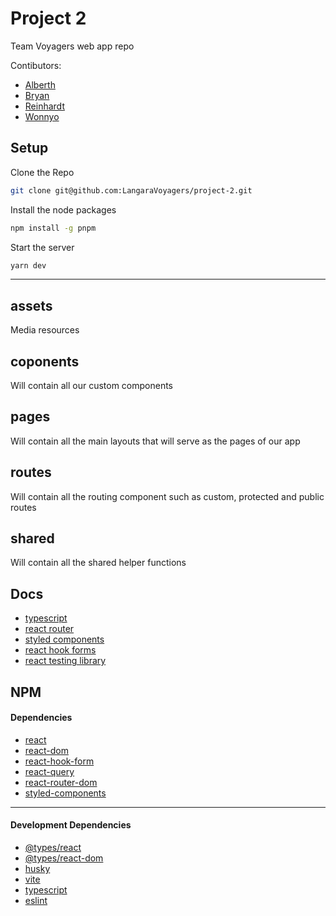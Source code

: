 # Project 2 
Team Voyagers web app repo

Contibutors:
- [Alberth](https://github.com/ALFAROSO)
- [Bryan](https://github.com/BryanCaldeira)
- [Reinhardt](https://github.com/ReinhardtBotha)
- [Wonnyo](https://github.com/whamester)

## Setup

Clone the Repo
```bash
git clone git@github.com:LangaraVoyagers/project-2.git
```

Install the node packages
```bash
npm install -g pnpm
```

Start the server

```bash
yarn dev
```

---

## assets
Media resources

## coponents 
Will contain all our custom components

## pages
Will contain all the main layouts that will serve as the pages of our app

## routes
Will contain all the routing component such as custom, protected and public routes

## shared
Will contain all the shared helper functions

## Docs
- [typescript](https://www.typescriptlang.org/docs/handbook/intro.html)
- [react router](https://reactrouter.com/en/main/start/tutorial#the-root-route)
- [styled components](https://styled-components.com/docs/basics#getting-started)
- [react hook forms](https://react-hook-form.com/get-started#Quickstart)
- [react testing library](https://testing-library.com/docs/react-testing-library/example-intro)

## NPM
#### Dependencies
- [react](https://www.npmjs.com/package/react)
- [react-dom](https://www.npmjs.com/package/react-dom)
- [react-hook-form](https://www.npmjs.com/package/react-hook-form)
- [react-query](https://www.npmjs.com/package/react-query)
- [react-router-dom](https://www.npmjs.com/package/react-router-dom)
- [styled-components](https://www.npmjs.com/package/styled-components)
---

#### Development Dependencies
- [@types/react](https://www.npmjs.com/package/@types/react)
- [@types/react-dom](https://www.npmjs.com/package/@types/react-dom)
- [husky](https://www.npmjs.com/package/husky)
- [vite](https://www.npmjs.com/package/vite)
- [typescript](https://www.npmjs.com/package/typescript) 
- [eslint](https://www.npmjs.com/package/eslint) 